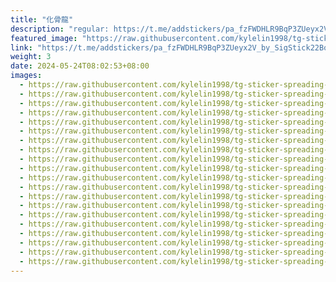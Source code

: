 ```yaml
---
title: "化骨龍"
description: "regular: https://t.me/addstickers/pa_fzFWDHLR9BqP3ZUeyx2V_by_SigStick22Bot"
featured_image: "https://raw.githubusercontent.com/kylelin1998/tg-sticker-spreading-worldwide-images/main/img/15b93739-32bc-41ff-9bed-62e444b950c2.jpg"
link: "https://t.me/addstickers/pa_fzFWDHLR9BqP3ZUeyx2V_by_SigStick22Bot"
weight: 3
date: 2024-05-24T08:02:53+08:00
images:
  - https://raw.githubusercontent.com/kylelin1998/tg-sticker-spreading-worldwide-images/main/img/15b93739-32bc-41ff-9bed-62e444b950c2.jpg
  - https://raw.githubusercontent.com/kylelin1998/tg-sticker-spreading-worldwide-images/main/img/f0005e13-16b3-463f-9667-5a6c7d5d74e6.jpg
  - https://raw.githubusercontent.com/kylelin1998/tg-sticker-spreading-worldwide-images/main/img/4f8b6a90-5bcf-4ce4-8c29-358f3568324e.jpg
  - https://raw.githubusercontent.com/kylelin1998/tg-sticker-spreading-worldwide-images/main/img/08bb2789-14ac-40e4-94b3-a10f0bbfe996.jpg
  - https://raw.githubusercontent.com/kylelin1998/tg-sticker-spreading-worldwide-images/main/img/9205fa05-23eb-4c8d-921e-e51b6cdc496e.jpg
  - https://raw.githubusercontent.com/kylelin1998/tg-sticker-spreading-worldwide-images/main/img/90d1cef0-e4b7-4cf5-9152-9e1171553b8f.jpg
  - https://raw.githubusercontent.com/kylelin1998/tg-sticker-spreading-worldwide-images/main/img/51f04e7f-9f05-40c9-b454-c36636e9965c.jpg
  - https://raw.githubusercontent.com/kylelin1998/tg-sticker-spreading-worldwide-images/main/img/a77ebe75-18dc-4230-a3da-93f8030335c1.jpg
  - https://raw.githubusercontent.com/kylelin1998/tg-sticker-spreading-worldwide-images/main/img/7f9bab93-e055-432e-a4be-a9188e6ce835.jpg
  - https://raw.githubusercontent.com/kylelin1998/tg-sticker-spreading-worldwide-images/main/img/560df4cb-a5f2-4287-8b78-bd330c2c71fb.jpg
  - https://raw.githubusercontent.com/kylelin1998/tg-sticker-spreading-worldwide-images/main/img/2ee8d074-cf80-45b6-9148-eb31130a1edd.jpg
  - https://raw.githubusercontent.com/kylelin1998/tg-sticker-spreading-worldwide-images/main/img/6941df40-9152-47b6-ac8d-3f78cf46260a.jpg
  - https://raw.githubusercontent.com/kylelin1998/tg-sticker-spreading-worldwide-images/main/img/39e2bb5d-a174-4a8b-ba36-4ecc4936ace5.jpg
  - https://raw.githubusercontent.com/kylelin1998/tg-sticker-spreading-worldwide-images/main/img/38c03d36-417b-480e-86b0-a26155c2f225.jpg
  - https://raw.githubusercontent.com/kylelin1998/tg-sticker-spreading-worldwide-images/main/img/ee34654f-05ff-456c-a1f1-4b9c1dc89347.jpg
  - https://raw.githubusercontent.com/kylelin1998/tg-sticker-spreading-worldwide-images/main/img/7db886b8-08c7-486e-9085-6a8b0a2ddd74.jpg
  - https://raw.githubusercontent.com/kylelin1998/tg-sticker-spreading-worldwide-images/main/img/5fff6f0c-99d9-4352-9872-52043ca4f8ae.jpg
  - https://raw.githubusercontent.com/kylelin1998/tg-sticker-spreading-worldwide-images/main/img/8d4f6920-51dc-4452-b6d8-ea7110b1c693.jpg
  - https://raw.githubusercontent.com/kylelin1998/tg-sticker-spreading-worldwide-images/main/img/e22e5b2f-98a7-4098-878d-39b0bd0e6f28.jpg
  - https://raw.githubusercontent.com/kylelin1998/tg-sticker-spreading-worldwide-images/main/img/87fb1bb9-0fae-4555-91f0-f4e0aa77953f.jpg
---
```

